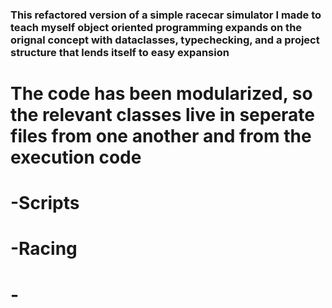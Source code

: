 ### This refactored version of a simple racecar simulator I made to teach myself object oriented programming expands on the orignal concept with dataclasses, typechecking, and a project structure that lends itself to easy expansion

# The code has been modularized, so the relevant classes live in seperate files from one another and from the execution code

# -Scripts
#   -Racing
#   -